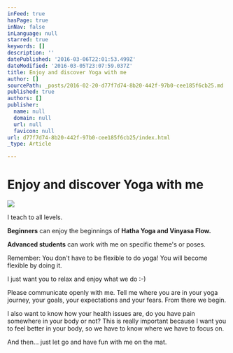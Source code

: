 ```yaml
---
inFeed: true
hasPage: true
inNav: false
inLanguage: null
starred: true
keywords: []
description: ''
datePublished: '2016-03-06T22:01:53.499Z'
dateModified: '2016-03-05T23:07:59.037Z'
title: Enjoy and discover Yoga with me
author: []
sourcePath: _posts/2016-02-20-d77f7d74-8b20-442f-97b0-cee185f6cb25.md
published: true
authors: []
publisher:
  name: null
  domain: null
  url: null
  favicon: null
url: d77f7d74-8b20-442f-97b0-cee185f6cb25/index.html
_type: Article

---
```

# Enjoy and discover Yoga with me
![](https://s3-us-west-2.amazonaws.com/the-grid-img/p/0b0406de45f40c34aa4410e20ed6e985890b7ac0.jpg)

I teach to all levels.

**Beginners** can enjoy the beginnings of **Hatha Yoga and Vinyasa Flow.**

**Advanced students** can work with me on specific theme's or poses.

Remember: You don't have to be flexible to do yoga! You will become flexible by doing it.

I just want you to relax and enjoy what we do :-)

Please communicate openly with me. Tell me where you are in your yoga
journey, your goals, your expectations and your fears. From there we 
begin.

I also want to know how your health issues are, do you have pain 
somewhere in your body or not? This is really important because I want 
you to feel better in your body, so we have to know where we have to 
focus on.

And then... just let go and have fun with me on the mat.
